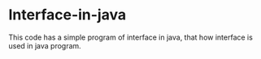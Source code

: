 # Interface-in-java
This code has a simple program of interface in java, that how interface is used in java program.
